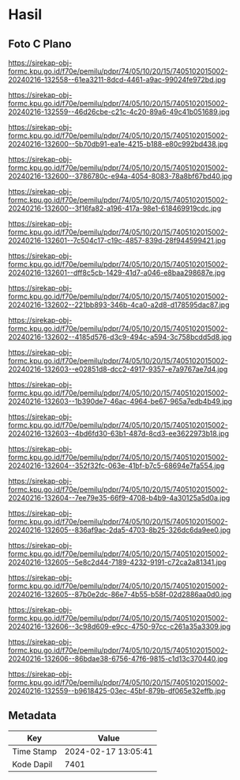 # Hasil

## Foto C Plano

https://sirekap-obj-formc.kpu.go.id/f70e/pemilu/pdpr/74/05/10/20/15/7405102015002-20240216-132558--61ea3211-8dcd-4461-a9ac-99024fe972bd.jpg

https://sirekap-obj-formc.kpu.go.id/f70e/pemilu/pdpr/74/05/10/20/15/7405102015002-20240216-132559--46d26cbe-c21c-4c20-89a6-49c41b051689.jpg

https://sirekap-obj-formc.kpu.go.id/f70e/pemilu/pdpr/74/05/10/20/15/7405102015002-20240216-132600--5b70db91-ea1e-4215-b188-e80c992bd438.jpg

https://sirekap-obj-formc.kpu.go.id/f70e/pemilu/pdpr/74/05/10/20/15/7405102015002-20240216-132600--3786780c-e94a-4054-8083-78a8bf67bd40.jpg

https://sirekap-obj-formc.kpu.go.id/f70e/pemilu/pdpr/74/05/10/20/15/7405102015002-20240216-132600--3f16fa82-a196-417a-98e1-618469919cdc.jpg

https://sirekap-obj-formc.kpu.go.id/f70e/pemilu/pdpr/74/05/10/20/15/7405102015002-20240216-132601--7c504c17-c19c-4857-839d-28f944599421.jpg

https://sirekap-obj-formc.kpu.go.id/f70e/pemilu/pdpr/74/05/10/20/15/7405102015002-20240216-132601--dff8c5cb-1429-41d7-a046-e8baa298687e.jpg

https://sirekap-obj-formc.kpu.go.id/f70e/pemilu/pdpr/74/05/10/20/15/7405102015002-20240216-132602--221bb893-346b-4ca0-a2d8-d178595dac87.jpg

https://sirekap-obj-formc.kpu.go.id/f70e/pemilu/pdpr/74/05/10/20/15/7405102015002-20240216-132602--4185d576-d3c9-494c-a594-3c758bcdd5d8.jpg

https://sirekap-obj-formc.kpu.go.id/f70e/pemilu/pdpr/74/05/10/20/15/7405102015002-20240216-132603--e02851d8-dcc2-4917-9357-e7a9767ae7d4.jpg

https://sirekap-obj-formc.kpu.go.id/f70e/pemilu/pdpr/74/05/10/20/15/7405102015002-20240216-132603--1b390de7-46ac-4964-be67-965a7edb4b49.jpg

https://sirekap-obj-formc.kpu.go.id/f70e/pemilu/pdpr/74/05/10/20/15/7405102015002-20240216-132603--4bd6fd30-63b1-487d-8cd3-ee3622973b18.jpg

https://sirekap-obj-formc.kpu.go.id/f70e/pemilu/pdpr/74/05/10/20/15/7405102015002-20240216-132604--352f32fc-063e-41bf-b7c5-68694e7fa554.jpg

https://sirekap-obj-formc.kpu.go.id/f70e/pemilu/pdpr/74/05/10/20/15/7405102015002-20240216-132604--7ee79e35-66f9-4708-b4b9-4a30125a5d0a.jpg

https://sirekap-obj-formc.kpu.go.id/f70e/pemilu/pdpr/74/05/10/20/15/7405102015002-20240216-132605--836af9ac-2da5-4703-8b25-326dc6da9ee0.jpg

https://sirekap-obj-formc.kpu.go.id/f70e/pemilu/pdpr/74/05/10/20/15/7405102015002-20240216-132605--5e8c2d44-7189-4232-9191-c72ca2a81341.jpg

https://sirekap-obj-formc.kpu.go.id/f70e/pemilu/pdpr/74/05/10/20/15/7405102015002-20240216-132605--87b0e2dc-86e7-4b55-b58f-02d2886aa0d0.jpg

https://sirekap-obj-formc.kpu.go.id/f70e/pemilu/pdpr/74/05/10/20/15/7405102015002-20240216-132606--3c98d609-e9cc-4750-97cc-c261a35a3309.jpg

https://sirekap-obj-formc.kpu.go.id/f70e/pemilu/pdpr/74/05/10/20/15/7405102015002-20240216-132606--86bdae38-6756-47f6-9815-c1d13c370440.jpg

https://sirekap-obj-formc.kpu.go.id/f70e/pemilu/pdpr/74/05/10/20/15/7405102015002-20240216-132559--b9618425-03ec-45bf-879b-df065e32effb.jpg


## Metadata

| Key        | Value               |
| ---------- | ------------------- |
| Time Stamp | 2024-02-17 13:05:41 |
| Kode Dapil | 7401                |




